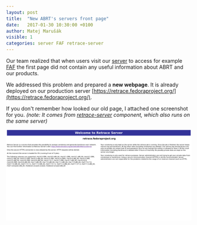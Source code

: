 ```yaml
---
layout: post
title:  "New ABRT's servers front page"
date:   2017-01-30 10:30:00 +0100
author: Matej Marušák
visible: 1
categories: server FAF retrace-server
---
```

Our team realized that when users visit our [server](https://retrace.fedoraproject.org/)
to access for example [FAF](https://retrace.fedoraproject.org/faf) the first page
did not contain any useful information about ABRT and our products.

We addressed this problem and prepared a **new webpage**. It is already deployed on
our production server [https://retrace.fedoraproject.org/](https://retrace.fedoraproject.org/).

If you don't remember how looked our old page, I attached one screenshot for you.
*(note: It comes from [retrace-server](https://github.com/abrt/retrace-server) component,
which also runs on the same server)*

[![Old front page](/assets/old_front_page.png)](/assets/old_front_page.png)

